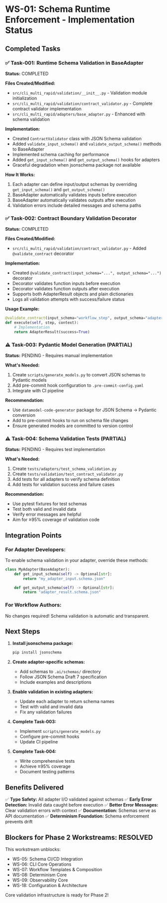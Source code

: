 # WS-01: Schema Runtime Enforcement - Implementation Status

## Completed Tasks

### ✅ Task-001: Runtime Schema Validation in BaseAdapter
**Status:** COMPLETED

**Files Created/Modified:**
- `src/cli_multi_rapid/validation/__init__.py` - Validation module initialization
- `src/cli_multi_rapid/validation/contract_validator.py` - Complete contract validator implementation
- `src/cli_multi_rapid/adapters/base_adapter.py` - Enhanced with schema validation

**Implementation:**
- Created `ContractValidator` class with JSON Schema validation
- Added `validate_input_schema()` and `validate_output_schema()` methods to BaseAdapter
- Implemented schema caching for performance
- Added `get_input_schema()` and `get_output_schema()` hooks for adapters
- Graceful degradation when jsonschema package not available

**How It Works:**
1. Each adapter can define input/output schemas by overriding `get_input_schema()` and `get_output_schema()`
2. BaseAdapter automatically validates inputs before execution
3. BaseAdapter automatically validates outputs after execution
4. Validation errors include detailed messages and schema paths

### ✅ Task-002: Contract Boundary Validation Decorator
**Status:** COMPLETED

**Files Created/Modified:**
- `src/cli_multi_rapid/validation/contract_validator.py` - Added `@validate_contract` decorator

**Implementation:**
- Created `@validate_contract(input_schema="...", output_schema="...")` decorator
- Decorator validates function inputs before execution
- Decorator validates function outputs after execution
- Supports both AdapterResult objects and plain dictionaries
- Logs all validation attempts with success/failure status

**Usage Example:**
```python
@validate_contract(input_schema="workflow_step", output_schema="adapter_result")
def execute(self, step, context):
    # Implementation
    return AdapterResult(success=True)
```

### ⚠️ Task-003: Pydantic Model Generation (PARTIAL)
**Status:** PENDING - Requires manual implementation

**What's Needed:**
1. Create `scripts/generate_models.py` to convert JSON schemas to Pydantic models
2. Add pre-commit hook configuration to `.pre-commit-config.yaml`
3. Integrate with CI pipeline

**Recommendation:**
- Use `datamodel-code-generator` package for JSON Schema → Pydantic conversion
- Add to pre-commit hooks to run on schema file changes
- Ensure generated models are committed to version control

### ⚠️ Task-004: Schema Validation Tests (PARTIAL)
**Status:** PENDING - Requires test implementation

**What's Needed:**
1. Create `tests/adapters/test_schema_validation.py`
2. Create `tests/validation/test_contract_validator.py`
3. Add tests for all adapters to verify schema definition
4. Add tests for validation success and failure cases

**Recommendation:**
- Use pytest fixtures for test schemas
- Test both valid and invalid data
- Verify error messages are helpful
- Aim for ≥95% coverage of validation code

## Integration Points

### For Adapter Developers:
To enable schema validation in your adapter, override these methods:

```python
class MyAdapter(BaseAdapter):
    def get_input_schema(self) -> Optional[str]:
        return "my_adapter_input.schema.json"

    def get_output_schema(self) -> Optional[str]:
        return "adapter_result.schema.json"
```

### For Workflow Authors:
No changes required! Schema validation is automatic and transparent.

## Next Steps

1. **Install jsonschema package:**
   ```bash
   pip install jsonschema
   ```

2. **Create adapter-specific schemas:**
   - Add schemas to `.ai/schemas/` directory
   - Follow JSON Schema Draft 7 specification
   - Include examples and descriptions

3. **Enable validation in existing adapters:**
   - Update each adapter to return schema names
   - Test with valid and invalid data
   - Fix any validation failures

4. **Complete Task-003:**
   - Implement `scripts/generate_models.py`
   - Configure pre-commit hooks
   - Update CI pipeline

5. **Complete Task-004:**
   - Write comprehensive tests
   - Achieve ≥95% coverage
   - Document testing patterns

## Benefits Delivered

✅ **Type Safety:** All adapter I/O validated against schemas
✅ **Early Error Detection:** Invalid data caught before execution
✅ **Better Error Messages:** Clear validation errors with context
✅ **Documentation:** Schemas serve as API documentation
✅ **Determinism Foundation:** Schema enforcement prevents drift

## Blockers for Phase 2 Workstreams: RESOLVED

This workstream unblocks:
- WS-05: Schema CI/CD Integration
- WS-06: CLI Core Operations
- WS-07: Workflow Templates & Composition
- WS-08: Determinism Core
- WS-09: Observability Core
- WS-18: Configuration & Architecture

Core validation infrastructure is ready for Phase 2!
